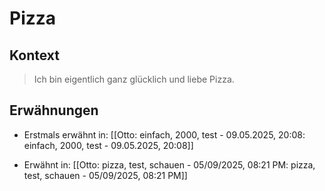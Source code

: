 # Pizza

## Kontext

> Ich bin eigentlich ganz glücklich und liebe Pizza.

## Erwähnungen

- Erstmals erwähnt in: [[Otto: einfach, 2000, test - 09.05.2025, 20:08: einfach, 2000, test - 09.05.2025, 20:08]]

- Erwähnt in: [[Otto: pizza, test, schauen - 05/09/2025, 08:21 PM: pizza, test, schauen - 05/09/2025, 08:21 PM]]
